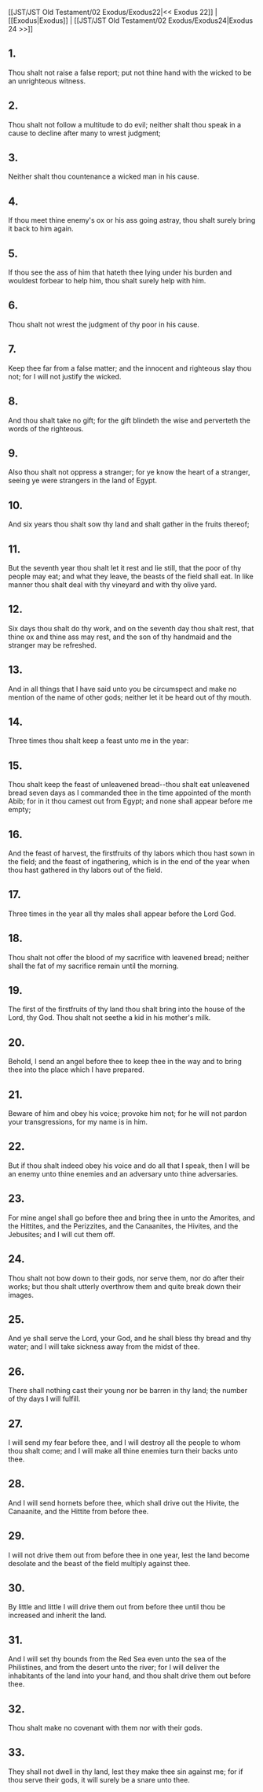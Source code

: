 [[JST/JST Old Testament/02 Exodus/Exodus22|<< Exodus 22]] | [[Exodus|Exodus]] | [[JST/JST Old Testament/02 Exodus/Exodus24|Exodus 24 >>]]
## 1.
Thou shalt not raise a false report; put not thine hand with the wicked to be an unrighteous witness.
## 2.
Thou shalt not follow a multitude to do evil; neither shalt thou speak in a cause to decline after many to wrest judgment;
## 3.
Neither shalt thou countenance a wicked man in his cause.
## 4.
If thou meet thine enemy\'s ox or his ass going astray, thou shalt surely bring it back to him again.
## 5.
If thou see the ass of him that hateth thee lying under his burden and wouldest forbear to help him, thou shalt surely help with him.
## 6.
Thou shalt not wrest the judgment of thy poor in his cause.
## 7.
Keep thee far from a false matter; and the innocent and righteous slay thou not; for I will not justify the wicked.
## 8.
And thou shalt take no gift; for the gift blindeth the wise and perverteth the words of the righteous.
## 9.
Also thou shalt not oppress a stranger; for ye know the heart of a stranger, seeing ye were strangers in the land of Egypt.
## 10.
And six years thou shalt sow thy land and shalt gather in the fruits thereof;
## 11.
But the seventh year thou shalt let it rest and lie still, that the poor of thy people may eat; and what they leave, the beasts of the field shall eat. In like manner thou shalt deal with thy vineyard and with thy olive yard.
## 12.
Six days thou shalt do thy work, and on the seventh day thou shalt rest, that thine ox and thine ass may rest, and the son of thy handmaid and the stranger may be refreshed.
## 13.
And in all things that I have said unto you be circumspect and make no mention of the name of other gods; neither let it be heard out of thy mouth.
## 14.
Three times thou shalt keep a feast unto me in the year:
## 15.
Thou shalt keep the feast of unleavened bread\--thou shalt eat unleavened bread seven days as I commanded thee in the time appointed of the month Abib; for in it thou camest out from Egypt; and none shall appear before me empty;
## 16.
And the feast of harvest, the firstfruits of thy labors which thou hast sown in the field; and the feast of ingathering, which is in the end of the year when thou hast gathered in thy labors out of the field.
## 17.
Three times in the year all thy males shall appear before the Lord God.
## 18.
Thou shalt not offer the blood of my sacrifice with leavened bread; neither shall the fat of my sacrifice remain until the morning.
## 19.
The first of the firstfruits of thy land thou shalt bring into the house of the Lord, thy God. Thou shalt not seethe a kid in his mother\'s milk.
## 20.
Behold, I send an angel before thee to keep thee in the way and to bring thee into the place which I have prepared.
## 21.
Beware of him and obey his voice; provoke him not; for he will not pardon your transgressions, for my name is in him.
## 22.
But if thou shalt indeed obey his voice and do all that I speak, then I will be an enemy unto thine enemies and an adversary unto thine adversaries.
## 23.
For mine angel shall go before thee and bring thee in unto the Amorites, and the Hittites, and the Perizzites, and the Canaanites, the Hivites, and the Jebusites; and I will cut them off.
## 24.
Thou shalt not bow down to their gods, nor serve them, nor do after their works; but thou shalt utterly overthrow them and quite break down their images.
## 25.
And ye shall serve the Lord, your God, and he shall bless thy bread and thy water; and I will take sickness away from the midst of thee.
## 26.
There shall nothing cast their young nor be barren in thy land; the number of thy days I will fulfill.
## 27.
I will send my fear before thee, and I will destroy all the people to whom thou shalt come; and I will make all thine enemies turn their backs unto thee.
## 28.
And I will send hornets before thee, which shall drive out the Hivite, the Canaanite, and the Hittite from before thee.
## 29.
I will not drive them out from before thee in one year, lest the land become desolate and the beast of the field multiply against thee.
## 30.
By little and little I will drive them out from before thee until thou be increased and inherit the land.
## 31.
And I will set thy bounds from the Red Sea even unto the sea of the Philistines, and from the desert unto the river; for I will deliver the inhabitants of the land into your hand, and thou shalt drive them out before thee.
## 32.
Thou shalt make no covenant with them nor with their gods.
## 33.
They shall not dwell in thy land, lest they make thee sin against me; for if thou serve their gods, it will surely be a snare unto thee.

